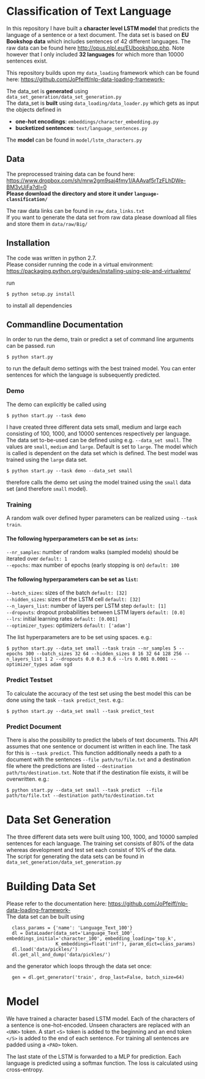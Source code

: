 # Classification of Text Language

In this repository I have built a **character level LSTM model** that predicts the language of a sentence or a text document.
The data set is based on **EU Bookshop data** which includes sentences of 42 different languages. The raw data can be found here http://opus.nlpl.eu/EUbookshop.php. Note however that I only included **32 languages** for which more than 10000 sentences exist. <br/> 

This repository builds upon my `data_loading` framework which can be found here: https://github.com/JoPfeiff/nlp-data-loading-framework-

The data_set is **generated** using `data_set_generation/data_set_generation.py` <br/>
The data_set is **built** using `data_loading/data_loader.py` which gets as input the objects defined in  <br/>
 - **one-hot encodings**: `embeddings/character_embedding.py` <br/>
 - **bucketized sentences**: `text/language_sentences.py` 
 
The **model** can be found in `model/lstm_characters.py` <br/>

## Data
The preprocessed training data can be found here: <br/>
https://www.dropbox.com/sh/mrw2gm9saj4fmy1/AAAvaf5rTzFLhDWe-BM3vUiFa?dl=0 <br/>
**Please download the directory and store it under `language-classification/`** <br/>

The raw data links can be found in `raw_data_links.txt` <br/>
If you want to generate the data set from raw data please download all files and store them in `data/raw/Big/` <br/>

## Installation
The code was written in python 2.7. <br/>
Please consider running the code in a virtual environment: <br/>
https://packaging.python.org/guides/installing-using-pip-and-virtualenv/  <br/>

run
```
$ python setup.py install
```
to install all dependencies

## Commandline Documentation
In order to run the demo, train or predict a set of command line arguments can be passed.
run
```
$ python start.py
```
to run the default demo settings with the best trained model. You can enter sentences for which the language is subsequently predicted. <br/>

### Demo 

The demo can explicitly be called using
```
$ python start.py --task demo
```
I have created three different data sets small, medium and large each consisting of 100, 1000, and 10000 sentences respectively per language. The data set to-be-used can be defined using e.g. `--data_set small`. The values are `small`, `medium` and `large`. Default is set to `large`. The model which is called is dependent on the data set which is defined. The best model was trained using the `large` data set. 
```
$ python start.py --task demo --data_set small 
```
therefore calls the demo set using the model trained using the `small` data set (and therefore `small` model). <br/>

### Training
A random walk over defined hyper parameters can be realized using `--task train`. <br/>
#### The following hyperparameters can be set as `ints`: <br/>
`--nr_samples`: number of random walks (sampled models) should be iterated over `default: 1` <br/>
`--epochs`: max number of epochs (early stopping is on)  `default: 100` <br/>
#### The following hyperparameters can be set as `list`:
`--batch_sizes`: sizes of the batch `default: [32]`<br/>
`--hidden_sizes`: sizes of the LSTM cell `default: [32]`<br/>
`--n_layers_list`: number of layers per LSTM step `default: [1]`<br/>
`--dropouts`: dropout probabilities between LSTM layers `default: [0.0]`<br/>
`--lrs`: initial learning rates `default: [0.001]`<br/>
`--optimizer_types`: optimizers `default: ['adam']`<br/>

The list hyperparameters are to be set using spaces. e.g.:

```
$ python start.py --data_set small --task train --nr_samples 5 --epochs 300 --batch_sizes 32 64 --hidden_sizes 8 16 32 64 128 256 --n_layers_list 1 2 --dropouts 0.0 0.3 0.6 --lrs 0.001 0.0001 --optimizer_types adam sgd
```

### Predict Testset
To calculate the accuracy of the test set using the best model this can be done using the task `--task predict_test`. e.g.:
```
$ python start.py --data_set small --task predict_test 
```

### Predict Document
There is also the possibility to predict the labels of text documents. This API assumes that one sentence or document ist written in each line. The task for this is `--task predict`. This function additionally needs a path to a document with the sentences `--file path/to/file.txt` and a destination file where the predictions are listed `--destination path/to/destination.txt`. Note that if the destination file exists, it will be overwritten. e.g.:

```
$ python start.py --data_set small --task predict  --file path/to/file.txt --destination path/to/destination.txt
```

# Data Set Generation
The three different data sets were built using 100, 1000, and 10000 sampled sentences for each language. The training set consists of 80% of the data whereas development and test set each consist of 10% of the data. <br/>
The script for generating the data sets can be found in `data_set_generation/data_set_generation.py`

# Building Data Set
Please refer to the documentation here: https://github.com/JoPfeiff/nlp-data-loading-framework- <br/>
The data set can be built using
```
  class_params = {'name': 'Language_Text_100'}
  dl = DataLoader(data_set='Language_Text_100', embeddings_initial='character_100', embedding_loading='top_k',
                  K_embeddings=float('inf'), param_dict=class_params)
  dl.load('data/pickles/')
  dl.get_all_and_dump('data/pickles/')
```
and the generator which loops through the data set once:
```
  gen = dl.get_generator('train', drop_last=False, batch_size=64)
```


# Model
We have trained a character based LSTM model. Each of the characters of a sentence is one-hot-encoded. Unseen characters are replaced with an `<UNK>` token. A start `<S>` token is added to the beginning and an end token `</S>` is added to the end of each sentence. For training all sentences are padded using a `<PAD>` token. <br/>

The last state of the LSTM is forwarded to a MLP for prediction. Each language is predicted using a softmax function. The loss is calculated using cross-entropy. 


